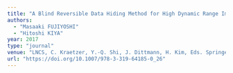 ```yaml
---
title: "A Blind Reversible Data Hiding Method for High Dynamic Range Images Taking Advantage of Sparse Histogram,” Proc. International Workshop on Digital-Forensics and Watermarking"
authors:
  - "Masaaki FUJIYOSHI"
  - "Hitoshi KIYA"
year: 2017
type: "journal"
venue: "LNCS, C. Kraetzer, Y.-Q. Shi, J. Dittmann, H. Kim, Eds. Springer-Verlag, Vol. 10431, pp. 347-361, 2017-07-26."
url: "https://doi.org/10.1007/978-3-319-64185-0_26"
---
```

